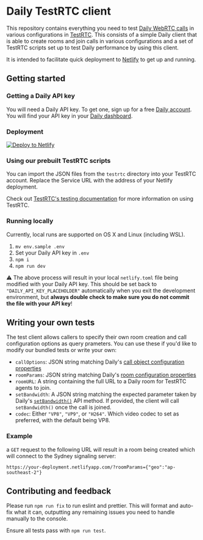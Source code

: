 # Daily TestRTC client

This repository contains everything you need to test [Daily WebRTC calls](https://daily.co) in various configurations in [TestRTC](https://testrtc.com). This consists of a simple Daily client that is able to create rooms and join calls in various configurations and a set of TestRTC scripts set up to test Daily performance by using this client.

It is intended to facilitate quick deployment to [Netlify](https://netlify.com) to get up and running.

## Getting started

### Getting a Daily API key

You will need a Daily API key. To get one, sign up for a free [Daily account](https://dashboard.daily.co/signup). You will find your API key in your [Daily dashboard](https://dashboard.daily.co/developers).

### Deployment

[![Deploy to Netlify](https://www.netlify.com/img/deploy/button.svg)](https://app.netlify.com/start/deploy?repository=https://github.com/daily-co/testrtc-client&stack=cms)

### Using our prebuilt TestRTC scripts

You can import the JSON files from the `testrtc` directory into your TestRTC account. Replace the Service URL with the address of your Netlify deployment.

Check out [TestRTC's testing documentation](https://testrtc.com/article-categories/testingrtc/) for more information on using TestRTC.

### Running locally

Currently, local runs are supported on OS X and Linux (including WSL).

1. `mv env.sample .env`
1. Set your Daily API key in `.env`
1. `npm i`
1. `npm run dev`

⚠️ The above process will result in your local `netlify.toml` file being modified with your Daily API key. This should be set back to `"DAILY_API_KEY_PLACEHOLDER"` automatically when you exit the development environment, but **always double check to make sure you do not commit the file with your API key**!

## Writing your own tests

The test client allows callers to specify their own room creation and call configuration options as query prameters. You can use these if you'd like to modify our bundled tests or write your own:

* `callOptions`: JSON string matching Daily's [call object configuration properties](https://docs.daily.co/reference/daily-js/factory-methods/create-call-object)
* `roomParams`: JSON string matching Daily's [room configuration properties](https://docs.daily.co/reference/rest-api/rooms/config)
* `roomURL`: A string containing the full URL to a Daily room for TestRTC agents to join.
* `setBandwidth`: A JSON string matching the expected parameter taken by Daily's [`setBandwidth()`](https://docs.daily.co/reference/daily-js/instance-methods/set-bandwidth#main) API method. If provided, the client will call `setBandwidth()` once the call is joined.
* `codec`: Either `"VP8"`, `"VP9"`, or `"H264"`. Which video codec to set as preferred, with the default being VP8.

### Example

a `GET` request to the following URL will result in a room being created which will connect to the Sydney signaling server:

```
https://your-deployment.netlifyapp.com/?roomParams={"geo":"ap-southeast-2"}
```

## Contributing and feedback

Please run `npm run fix` to run eslint and prettier. This will format and auto-fix what it can, outputting any remaining issues you need to handle manually to the console.

Ensure all tests pass with `npm run test`.
